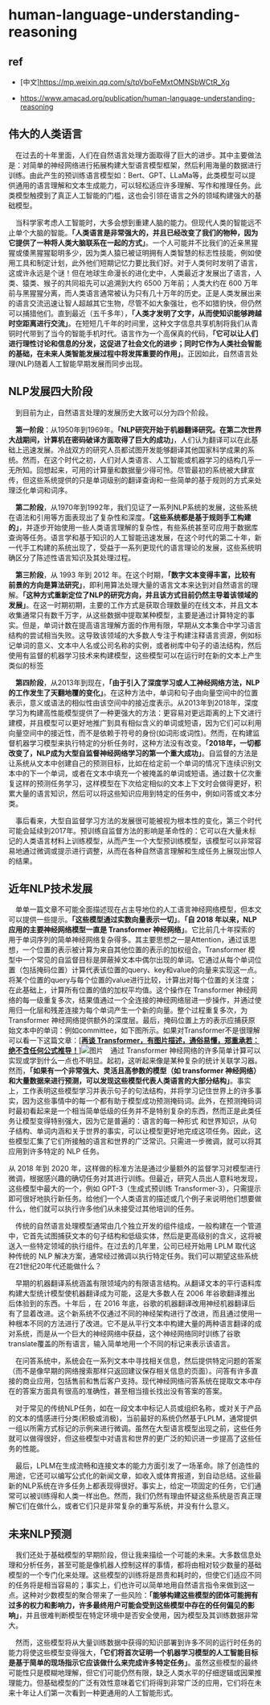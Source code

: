 # human-language-understanding-reasoning

## ref

- [中文]https://mp.weixin.qq.com/s/tpVboFeMxtOMNSbWCtR_Xg

- https://www.amacad.org/publication/human-language-understanding-reasoning

## 伟大的人类语言

 在过去的十年里面，人们在自然语言处理方面取得了巨大的进步。其中主要做法是：对简单的神经网络进行拓展构建大型语言模型框架，然后利用海量的数据进行训练。由此产生的预训练语言模型如：Bert、GPT、LLaMa等，此类模型可以提供通用的语言理解和文本生成能力，可以轻松适应许多理解、写作和推理任务。此类模型触摸到了真正人工智能的门槛，这也会引领在语言之外的领域构建强大的基础模型。

 当科学家考虑人工智能时，大多会想到重建人脑的能力。但现代人类的智能远不止单个大脑的智能。**「人类语言是非常强大的，并且已经改变了我们的物种，因为它提供了一种将人类大脑联系在一起的方式」**。一个人可能并不比我们的近亲黑猩猩或倭黑猩猩聪明多少，因为类人猿已被证明拥有人类智慧的标志性技能，例如使用工具和制定计划，此外他们短期记忆力要比我们好。对于人类何时发明了语言，这或许永远是个谜！但在地球生命漫长的进化史中，人类最近才发展出了语言，人类、猿类、猴子的共同祖先可以追溯到大约 6500 万年前；人类大约在 600 万年前与黑猩猩分离，而人类语言通常被认为只有几十万年的历史。正是人类发展出来的语言交流迅速让智人超越其它生物，尽管不如大象强壮，也不如猎豹快，但仍然可以捕猎他们。直到最近（五千多年），**「人类才发明了文字，从而使知识能够跨越时空距离进行交流」**。在短短几千年的时间里，这种文字信息共享机制将我们从青铜时代带到了当今的智能手机时代。语言作为一个高保真的代码，**「它可以让人们进行理性讨论和信息的分发，这促进了社会文化的进步；同时它作为人类社会智能的基础，在未来人类智能发展过程中将发挥重要的作用」**。正因如此，自然语言处理(NLP)随着人工智能早期发展而同步出现。

## NLP发展四大阶段

 到目前为止，自然语言处理的发展历史大致可以分为四个阶段。

 **第一阶段**：从1950年到1969年。**「NLP研究开始于机器翻译研究。在第二次世界大战期间，计算机在密码破译方面取得了巨大的成功」**，人们认为翻译可以在此基础上迅速发展。冷战双方的研究人员都试图开发能够翻译其他国家科学成果的系统。然而，在这个时代之初，人们对人类语言、人工智能或机器学习的结构几乎一无所知。回想起来，可用的计算量和数据量少得可怜。尽管最初的系统被大肆宣传，但这些系统提供的只是单词级别的翻译查询和一些简单的基于规则的方式来处理泛化单词和词序。

 **第二阶段**，从1970年到1992年，我们见证了一系列NLP系统的发展，这些系统在语法和引用等方面表现出了复杂性和深度。**「这些系统都是基于规则手工构建的」**，并逐步开始使用一些人类语言理解的复杂性，有些系统甚至可应用于数据库查询等任务。语言学和基于知识的人工智能迅速发展，在这个时代的第二十年，新一代手工构建的系统出现了，受益于一系列更现代的语言理论的发展，这些系统明确区分了陈述性语言知识及其处理过程。

 **第三阶段**，从 1993 年到 2012 年。在这个时期，**「数字文本变得丰富，比较有前景的方向是算法研究」**，即利用算法处理大量的语言文本来达到对自然语言的理解。**「这种方式重新定位了NLP的研究方向，并且该方式目前仍然主导着该领域的发展」**。在这一时期初期，主要的工作方式是获取合理数量的在线文本，并且文本收集通常只有数千万字，从这些数据中提取某种模型，主要是通过计算特定的事实。但是，单词计数在提高语言理解方面的作用有限，早期从文本集合中学习语言结构的尝试相当失败。这导致该领域的大多数人专注于构建注释语言资源，例如标记单词的意义、文本中人名或公司名称的实例，或者树库中句子的语法结构，然后使用有监督的机器学习技术来构建模型，这些模型可以在运行时在新的文本上产生类似的标签

 **第四阶段**，从2013年到现在，**「由于引入了深度学习或人工神经网络方法，NLP的工作发生了天翻地覆的变化」**。在这种方法中，单词和句子由向量空间中的位置表示，意义或语法的相似性由该空间中的接近度表示。从2013年到2018年，深度学习为构建高性能模型提供了一种更强大的方法：更容易对更远距离的上下文进行建模，并且模型可以更好地推广到具有相似含义的单词或短语，因为它们可以利用向量空间中的接近性，而不是依赖于符号的身份(如词形或词性)。然而，在构建监督机器学习模型来执行特定的分析任务时，这种方法没有改变。**「2018年，一切都改变了，NLP成为大型自监督神经网络学习的第一个重大成功」**。自监督的方法是让系统从文本中创建自己的预测目标，比如在给定前一个单词的情况下连续识别文本中的下一个单词，或者在文本中填充一个被掩盖的单词或短语。通过数十亿次重复这样的预测任务学习，这样模型在下次给定相似的文本上下文时会做得更好，积累大量的语言知识，然后可以将这些知识应用到特定的任务中，例如问答或文本分类。

 事后看来，大型自监督学习方法的发展很可能被视为根本性的变化，第三个时代可能会延续到2017年。预训练自监督方法的影响是革命性的：它可以在大量未标记的人类语言材料上训练模型，从而产生一个大型预训练模型，该模型可以非常容易地通过微调或提示进行调整，从而在各种自然语言理解和生成任务上展现出惊人的结果。

## 近年NLP技术发展

 单单一篇文章不可能全面描述现在占主导地位的人工语言神经网络模型，但本文可以提供一些提示。**「这些模型通过实数向量表示一切」**。**「自 2018 年以来，NLP 应用的主要神经网络模型一直是 Transformer 神经网络」**。它比前几十年探索的用于单词序列的简单神经网络复杂得多。其主要思想之一是Attention，通过该思想，一个位置的表示被计算为来自其他位置的表示的加权组合。Transformer 模型中一个常见的自监督目标是屏蔽掉文本中偶尔出现的单词。它通过从每个单词位置（包括掩码位置）计算代表该位置的query、key和value的向量来实现这一点。将某个位置的query与每个位置的value进行比较，计算出对每个位置的关注度；在此基础上，计算所有位置的值的加权平均值。这个操作在 Transformer 神经网络的每一级重复多次，结果值通过一个全连接的神经网络层进一步操作，并通过使用归一化层和残差连接为每个单词产生一个新的向量。整个过程重复多次，为 Transformer 神经网络提供额外的深度层。最后，掩码位置上方的表示应捕获原始文本中的单词：例如committee，如下图所示。如果对Transformer不是很理解可以看一下这篇文章：[[**再谈 Transformer，有图片描述，通俗易懂，郑重承若：绝不含任何公式推导！**](http://mp.weixin.qq.com/s?__biz=MzUzOTgwNDMzOQ==&mid=2247491023&idx=1&sn=f5573404ebdd7486c77226059959f9b4&chksm=fac38a13cdb40305f6d80fb6f449162daebac3e2f76bc871c58e3730e361f15f5a48c1f5033f&scene=21#wechat_redirect)]![图片](https://mmbiz.qpic.cn/mmbiz_png/1BQYN3xneiaYSviccic0IBsKtuhgOvN3iaEssKl953lsTicFvMA3QBhASJVO2iaibKOegwKSCsunWINLKHSWfqhn8BbzA/640?wx_fmt=png&tp=wxpic&wxfrom=5&wx_lazy=1&wx_co=1) 通过 Transformer 神经网络的许多简单计算可以实现或学到什么一点也不明显。起初，这听起来像是某种复杂的统计关联学习器。然而，**「如果有一个非常强大、灵活且高参数的模型（如 transformer 神经网络）和大量数据来进行预测，可以发现这些模型代表人类语言的大部分结构」**。事实上，工作表明这些模型学习并表示句子的句法结构，并将学习记住世界上的许多事实，因为这些事情中的每一个都有助于模型成功预测掩码词。此外，在预测掩码词时最初看起来是一个相当简单低级的任务并不是特别复杂的东西，然而正是此类任务让模型变得特别强大，因为它是普遍的：语言的每一种形式 和世界知识，从句子结构、单词内涵和关于世界的事实，可以让模型更好地完成这项任务。因此，这些模型汇集了它们所接触的语言和世界的广泛常识。只需进一步微调，就可以将其应用到许多特定的 NLP 任务。

  从 2018 年到 2020 年，这样做的标准方法是通过少量额外的监督学习对模型进行微调，根据感兴趣的确切任务对其进行训练。但最近，研究人员出人意料地发现，这些模型中最大的一个，例如 GPT-3（生成式预训练 Transformer-3），只需提示即可很好地执行新任务。给他们一个人类语言的描述或几个例子来说明他们想要做什么，他们就可以执行许多他们从未接受过其他培训的任务。

 传统的自然语言处理模型通常由几个独立开发的组件组成，一般构建在一个管道中，它首先试图捕获文本的句子结构和低级实体，然后是更高级别的含义，这将被送入一些特定领域的执行组件。在过去的几年里，公司已经开始用 LPLM 取代这种传统的 NLP 解决方案，通常经过微调以执行特定任务。我们可以期望这些系统在21世纪20年代还能做什么？

 早期的机器翻译系统涵盖有限领域内的有限语言结构。从翻译文本的平行语料库构建大型统计模型使机器翻译成为可能，这是大多数人在 2006 年谷歌翻译推出后体验到的东西。十年后 ，在 2016 年底，谷歌的机器翻译改用神经机器翻译后有了显着改进。这个新系统不仅通过不同的神经架构进行了改进，而且通过使用一种根本不同的方法进行了改进。它不是从平行文本中构建大量的两种语言翻译的成对系统，而是从一个巨大的神经网络中获益，这个神经网络同时训练了谷歌translate覆盖的所有语言，输入简单地用一个不同的标记来表示该语言。

 在问答系统中，系统会在一系列文本中寻找相关信息，然后提供特定问题的答案（而不是像早期的网络搜索那样只返回建议保存相关信息的页面）。问答有许多直接的商业应用，包括售前和售后客户支持。现代神经网络问答系统在提取文本中存在的答案方面具有很高的准确性，甚至相当擅长找出没有答案的答案。

 对于常见的传统NLP任务，如在一段文本中标记人员或组织名称，或对关于产品的文本的情感进行分类(积极或消极)，当前最好的系统仍然基于LPLM，通常提供一组以所需方式标记的示例来进行微调。虽然在大型语言模型出现之前，这些任务就可以做得很好，但这些模型中对语言和世界的更广泛的知识进一步提高了这些任务的性能。

 最后，LPLM在生成流畅和连接文本的能力方面引发了一场革命。除了创造性的用途，它还可以编写公式化的新闻文章，如收入或体育报道，到自动总结。这些最新的NLP系统在许多任务上都表现得很好。事实上，给定一项固定的任务，它们通常可以被训练得和人类一样出色。然而，我们仍然有理由怀疑这些系统是否真正理解它们在做什么，或者它们只是非常复杂的重写系统，并没有什么意义。

## 未来NLP预测

 我们还处于基础模型的早期阶段，但让我来描绘一个可能的未来。大多数信息处理和分析任务，甚至可能是像机器人控制这样的事情，都将由相对较少数量的基础模型的一个专门化来处理。这些模型的训练将是昂贵和耗时的，但使它们适应不同的任务将是相当容易的；事实上，们也许可以简单地用自然语言指令来做到这一点。这种对少数模型的聚合带来了一些风险：**「能够构建这些模型的团体可能拥有过多的权力和影响力，许多最终用户可能会受到这些模型中存在的任何偏见的影响」**，并且很难判断模型在特定环境中是否安全使用，因为模型及其训练数据非常大。

 然而，这些模型将从大量训练数据中获得的知识部署到许多不同的运行时任务的能力将使这些模型变得强大，**「它们将首次证明一个机器学习模型的人工智能目标是基于简单的现场指示它应该做什么来完成许多特定任务」**。虽然这些模型的最终可能性只是模糊地理解，但它们可能仍然有限，缺乏人类水平的仔细逻辑或因果推理能力。但基础模型的广泛有效性意味着它们将得到非常广泛的应用，它们将在未来十年让人们第一次看到一种更通用的人工智能形式。